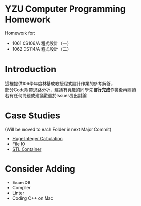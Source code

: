 # YZU Computer Programming Homework
Homework for:

* 1061 CS106/A 程式設計（一）
* 1062 CS114/A 程式設計（二）

# Introduction
這裡提供106學年度林基成教授程式設計作業的參考解答，   
部分Code附帶思路分析，建議有興趣的同學先**自行完成**作業後再閱讀   
若有任何問題或建議歡迎於Issues提出討論

# Case Studies
(Will be moved to each Folder in next Major Commit)

* [Huge Integer Calculation](https://github.com/tomy0000000/YZU-Computer-Programming-Homework/tree/master/Case%20Studies/Huge%20Integer%20Calculation)
* [File IO](https://github.com/tomy0000000/YZU-Computer-Programming-Homework/tree/master/Case%20Studies/File%20IO)
* [STL Container]()

# Consider Adding
* Exam DB
* Compiler
* Linter
* Coding C++ on Mac